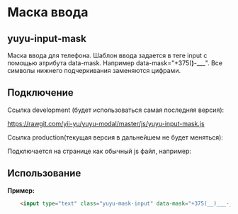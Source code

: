 Маска ввода
==========
yuyu-input-mask
-------------
Маска ввода для телефона. Шаблон ввода задается в теге input с помощью атрибута data-mask. Например data-mask="+375(__)___-____". 
Все символы нижнего подчеркивания заменяются цифрами.  

Подключение
---------------

Ссылка development (будет использоваться самая последняя версия):

https://rawgit.com/yii-yu/yuyu-modal/master/js/yuyu-input-mask.js

Ссылка production(текущая версия в дальнейшем не будет меняться):

Подключается на странице как обычный js файл, например:
<script type="text/javascript" src="https://rawgit.com/yii-yu/yuyu-modal/master/js/yuyu-input-mask.js"></script>

Использование
-----------------

**Пример:**
```html
    <input type="text" class="yuyu-mask-input" data-mask="+375(__)___-____" >
``` 

